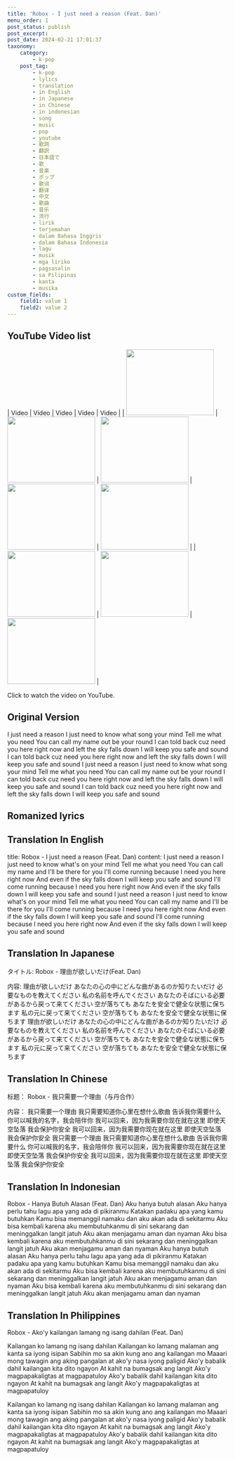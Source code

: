 ```yaml
---
title: 'Robox - I just need a reason (Feat. Dan)'
menu_order: 1
post_status: publish
post_excerpt: 
post_date: 2024-02-21 17:01:37
taxonomy:
    category:
        - k-pop
    post_tag:
        - k-pop
        - lylics
        - translation
        - in English
        - in Japanese
        - in Chinese
        - in indonesian
        - song
        - music
        - pop
        - youtube
        - 歌詞
        - 翻訳
        - 日本語で
        - 歌
        - 音楽
        - ポップ
        - 歌词
        - 翻译
        - 中文
        - 歌曲
        - 音乐
        - 流行
        - lirik
        - terjemahan
        - dalam Bahasa Inggris
        - dalam Bahasa Indonesia
        - lagu
        - musik
        - mga liriko
        - pagsasalin
        - sa Pilipinas
        - kanta
        - musika
custom_fields:
    field1: value 1
    field2: value 2
---
```


## YouTube Video list
| Video | Video | Video | Video | Video |
| [<img src='http://img.youtube.com/vi/ZGOfjD0C2O0/0.jpg' width='200' height='150'>](https://youtu.be/ZGOfjD0C2O0) | [<img src='http://img.youtube.com/vi/oOi3oJmfz4o/0.jpg' width='200' height='150'>](https://youtu.be/oOi3oJmfz4o) | [<img src='http://img.youtube.com/vi/zyXmsVwZqX4/0.jpg' width='200' height='150'>](https://youtu.be/zyXmsVwZqX4) | [<img src='http://img.youtube.com/vi/kTJczUoc26U/0.jpg' width='200' height='150'>](https://youtu.be/kTJczUoc26U) | [<img src='http://img.youtube.com/vi/W2TE0DjdNqI/0.jpg' width='200' height='150'>](https://youtu.be/W2TE0DjdNqI) |
| [<img src='http://img.youtube.com/vi/LUjn3RpkcKY/0.jpg' width='200' height='150'>](https://youtu.be/LUjn3RpkcKY) | [<img src='http://img.youtube.com/vi/SkDnqVuYH7E/0.jpg' width='200' height='150'>](https://youtu.be/SkDnqVuYH7E) | [<img src='http://img.youtube.com/vi/s_7gTFPqTqk/0.jpg' width='200' height='150'>](https://youtu.be/s_7gTFPqTqk) |

Click to watch the video on YouTube.
## Original Version
I just need a reason
I just need to know what song your mind
Tell me what you need
You can call my name out be your round
I can told back cuz need you here right now
and left the sky falls down
I will keep you safe and sound
I can told back cuz need you here right now
and left the sky falls down
I will keep you safe and sound
I just need a reason
I just need to know what song your mind
Tell me what you need
You can call my name out be your round
I can told back cuz need you here right now
and left the sky falls down
I will keep you safe and sound
I can told back cuz need you here right now
and left the sky falls down
I will keep you safe and sound
## Romanized lyrics

## Translation In English
title:
Robox - I just need a reason (Feat. Dan)
content:
I just need a reason
I just need to know what's on your mind
Tell me what you need
You can call my name and I'll be there for you
I'll come running because I need you here right now
And even if the sky falls down
I will keep you safe and sound
I'll come running because I need you here right now
And even if the sky falls down
I will keep you safe and sound
I just need a reason
I just need to know what's on your mind
Tell me what you need
You can call my name and I'll be there for you
I'll come running because I need you here right now
And even if the sky falls down
I will keep you safe and sound
I'll come running because I need you here right now
And even if the sky falls down
I will keep you safe and sound
## Translation In Japanese
タイトル: 
Robox - 理由が欲しいだけ(Feat. Dan)

内容:
理由が欲しいだけ
あなたの心の中にどんな曲があるのか知りたいだけ
必要なものを教えてください
私の名前を呼んでください
あなたのそばにいる必要があるから戻って来てください
空が落ちても
あなたを安全で健全な状態に保ちます
私の元に戻って来てください
空が落ちても
あなたを安全で健全な状態に保ちます
理由が欲しいだけ
あなたの心の中にどんな曲があるのか知りたいだけ
必要なものを教えてください
私の名前を呼んでください
あなたのそばにいる必要があるから戻って来てください
空が落ちても
あなたを安全で健全な状態に保ちます
私の元に戻って来てください
空が落ちても
あなたを安全で健全な状態に保ちます
## Translation In Chinese
标题：
Robox - 我只需要一个理由（与丹合作）

内容：
我只需要一个理由
我只需要知道你心里在想什么歌曲
告诉我你需要什么
你可以喊我的名字，我会陪伴你
我可以回来，因为我需要你现在就在这里
即使天空坠落
我会保护你安全
我可以回来，因为我需要你现在就在这里
即使天空坠落
我会保护你安全
我只需要一个理由
我只需要知道你心里在想什么歌曲
告诉我你需要什么
你可以喊我的名字，我会陪伴你
我可以回来，因为我需要你现在就在这里
即使天空坠落
我会保护你安全
我可以回来，因为我需要你现在就在这里
即使天空坠落
我会保护你安全
## Translation In Indonesian
Robox - Hanya Butuh Alasan (Feat. Dan)
Aku hanya butuh alasan
Aku hanya perlu tahu lagu apa yang ada di pikiranmu
Katakan padaku apa yang kamu butuhkan
Kamu bisa memanggil namaku dan aku akan ada di sekitarmu
Aku bisa kembali karena aku membutuhkanmu di sini sekarang
dan meninggalkan langit jatuh
Aku akan menjagamu aman dan nyaman
Aku bisa kembali karena aku membutuhkanmu di sini sekarang
dan meninggalkan langit jatuh
Aku akan menjagamu aman dan nyaman
Aku hanya butuh alasan
Aku hanya perlu tahu lagu apa yang ada di pikiranmu
Katakan padaku apa yang kamu butuhkan
Kamu bisa memanggil namaku dan aku akan ada di sekitarmu
Aku bisa kembali karena aku membutuhkanmu di sini sekarang
dan meninggalkan langit jatuh
Aku akan menjagamu aman dan nyaman
Aku bisa kembali karena aku membutuhkanmu di sini sekarang
dan meninggalkan langit jatuh
Aku akan menjagamu aman dan nyaman
## Translation In Philippines
Robox - Ako'y kailangan lamang ng isang dahilan (Feat. Dan)

Kailangan ko lamang ng isang dahilan
Kailangan ko lamang malaman ang kanta sa iyong isipan
Sabihin mo sa akin kung ano ang kailangan mo
Maaari mong tawagin ang aking pangalan at ako'y nasa iyong paligid
Ako'y babalik dahil kailangan kita dito ngayon
At kahit na bumagsak ang langit
Ako'y magpapakaligtas at magpapatuloy
Ako'y babalik dahil kailangan kita dito ngayon
At kahit na bumagsak ang langit
Ako'y magpapakaligtas at magpapatuloy

Kailangan ko lamang ng isang dahilan
Kailangan ko lamang malaman ang kanta sa iyong isipan
Sabihin mo sa akin kung ano ang kailangan mo
Maaari mong tawagin ang aking pangalan at ako'y nasa iyong paligid
Ako'y babalik dahil kailangan kita dito ngayon
At kahit na bumagsak ang langit
Ako'y magpapakaligtas at magpapatuloy
Ako'y babalik dahil kailangan kita dito ngayon
At kahit na bumagsak ang langit
Ako'y magpapakaligtas at magpapatuloy
